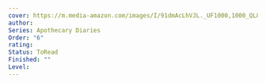 ```yaml
---
cover: https://m.media-amazon.com/images/I/91dmAcLhVJL._UF1000,1000_QL80_.jpg
author: 
Series: Apothecary Diaries
Order: "6"
rating: 
Status: ToRead
Finished: ""
Level:
---
```








